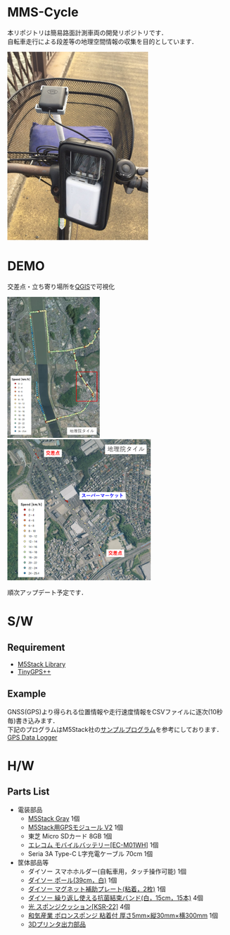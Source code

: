 # MMS-Cycle
本リポジトリは簡易路面計測車両の開発リポジトリです．  
自転車走行による段差等の地理空間情報の収集を目的としています．  

<img src="./img/system.jpg" width="320px">  


# DEMO
交差点・立ち寄り場所を[QGIS](https://qgis.org/ja/site/index.html)で可視化  

<img src="./img/map1.png" height="320px"> <img src="./img/map2.png" height="320px">  

順次アップデート予定です．  


# S/W
## Requirement
* [M5Stack Library](https://github.com/m5stack/M5Stack)
* [TinyGPS++](http://arduiniana.org/libraries/tinygpsplus/)

## Example
GNSS(GPS)より得られる位置情報や走行速度情報をCSVファイルに逐次(10秒毎)書き込みます．  
下記のプログラムはM5Stack社の[サンプルプログラム](https://github.com/m5stack/M5Stack/blob/master/examples/Modules/GPS_NEO_M8N/FullExample/FullExample.ino)を参考にしております．  
[GPS Data Logger](./src/DataLogger/main/main.ino)  


# H/W
## Parts List
* 電装部品
    * [M5Stack Gray](https://www.switch-science.com/catalog/3648/) 1個
    * [M5Stack用GPSモジュール V2](https://www.switch-science.com/catalog/3861/) 1個
    * 東芝 Micro SDカード 8GB 1個
    * [エレコム モバイルバッテリー[EC-M01WH]](https://www.elecom.co.jp/products/EC-M01WH.html) 1個
    * Seria 3A Type-C L字充電ケーブル 70cm 1個
* 筐体部品等
    * ダイソー スマホホルダー(自転車用，タッチ操作可能) 1個
    * [ダイソー ポール(39cm，白)](https://jp.daisonet.com/products/4549131727975?_pos=8&_sid=3f94a06ba&_ss=r) 1個
    * [ダイソー マグネット補助プレート(粘着，2枚)](https://jp.daisonet.com/products/4550480032818?_pos=161&_sid=c878fe25d&_ss=r) 1個
    * [ダイソー 繰り返し使える抗菌結束バンド(白，15cm，15本)](https://jp.daisonet.com/products/4549131993233?_pos=30&_sid=32464de24&_ss=r) 4個
    * [光 スポンジクッション[KSR-22]](https://www.monotaro.com/p/8625/2093/) 4個
    * [和気産業 ポロンスポンジ 粘着付 厚さ5mm×縦30mm×横300mm](https://axel.as-1.co.jp/asone/d/63-1532-72/) 1個
    * [3Dプリンタ出力部品](./stl)
